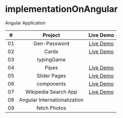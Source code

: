 # implementationOnAngular
Angular Application

|  #  |            Project             | Live Demo |
| :-: | :----------------------------:  | :-------: |
| 01  |       Gen-Password      | [Live Demo](https://gen-pass-self.vercel.app/)  |
| 02  |       Cards          |    [Live Demo](https://cards-two-virid.vercel.app/)  |
| 03  |       typingGame          |        |
| 04  |       Pipes               |     [Live Demo](https://pipes-gamma-six.vercel.app/)|
| 05  |       Slider Pages |             [Live Demo](https://sliderpages.vercel.app/)|
| 06  |      components |             [Live Demo](https://components-rho-six.vercel.app/)|
| 07  |      Wikipedia Search App|             [Live Demo](https://w-search.vercel.app/)|
| 08  |      Angular Internationalization|           |
| 09  | fetch Photos   |           |

